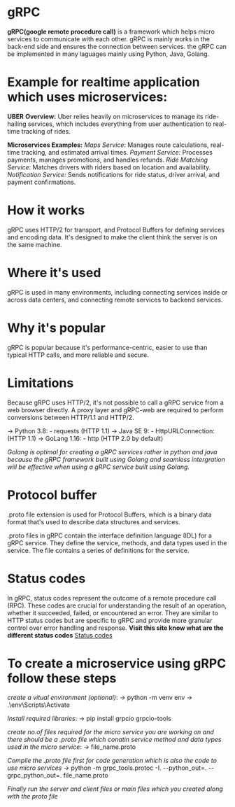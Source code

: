 # gRPC
__gRPC(google remote procedure call)__ is a framework which helps micro services to communicate with each other. gRPC is mainly works in the back-end side and ensures the connection between services. the gRPC can be implemented in many laguages mainly using Python, Java, Golang.

# Example for realtime application which uses microservices:
__UBER__
__Overview:__ Uber relies heavily on microservices to manage its ride-hailing services, which includes everything from user authentication to real-time tracking of rides.

__Microservices Examples:__
*Maps Service:* Manages route calculations, real-time tracking, and estimated arrival times.
*Payment Service:* Processes payments, manages promotions, and handles refunds.
*Ride Matching Service:* Matches drivers with riders based on location and availability.
*Notification Service:* Sends notifications for ride status, driver arrival, and payment confirmations.

# How it works
gRPC uses HTTP/2 for transport, and Protocol Buffers for defining services and encoding data. It's designed to make the client think the server is on the same machine.

# Where it's used
gRPC is used in many environments, including connecting services inside or across data centers, and connecting remote services to backend services. 

# Why it's popular
gRPC is popular because it's performance-centric, easier to use than typical HTTP calls, and more reliable and secure. 

# Limitations
Because gRPC uses HTTP/2, it's not possible to call a gRPC service from a web browser directly. A proxy layer and gRPC-web are required to perform conversions between HTTP/1.1 and HTTP/2.

-> Python 3.8:
    - requests (HTTP 1.1)
-> Java SE 9:
    - HttpURLConnection: (HTTP 1.1)
-> GoLang 1.16:
    - http (HTTP 2.0 by default)

*Golang is optimal for creating a gRPC services rather in python and java because the gRPC framework built using Golang and seamless intergration will be effective when using a gRPC service built using Golang.*

# Protocol buffer
.proto file extension is used for Protocol Buffers, which is a binary data format that's used to describe data structures and services.

.proto files in gRPC contain the interface definition language (IDL) for a gRPC service. They define the service, methods, and data types used in the service. The file contains a series of definitions for the service.

# Status codes
In gRPC, status codes represent the outcome of a remote procedure call (RPC). These codes are crucial for understanding the result of an operation, whether it succeeded, failed, or encountered an error. They are similar to HTTP status codes but are specific to gRPC and provide more granular control over error handling and response.
__Visit this site know what are the different status codes__
[Status codes](https://grpc.io/docs/guides/status-codes/)

# To create a microservice using gRPC follow these steps
_create a vitual environment (optional)_:
-> python -m venv env
-> .\env\Scripts\Activate

_Install required libraries_:
-> pip install grpcio grpcio-tools

_create no.of files required for the micro service you are working on and there should be a .proto file which conatin service method and data types used in the micro service_:
-> file_name.proto

_Compile the .proto file first for code generation which is also the code to use micro services_
-> python -m grpc_tools.protoc -I. --python_out=. --grpc_python_out=. file_name.proto

_Finally run the server and client files or main files which you created along with the proto file_